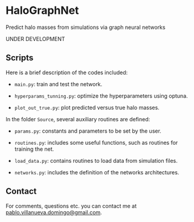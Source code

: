 # HaloGraphNet

Predict halo masses from simulations via graph neural networks 

UNDER DEVELOPMENT

## Scripts

Here is a brief description of the codes included:

- `main.py`: train and test the network.

- `hyperparams_tunning.py`: optimize the hyperparameters using optuna.

- `plot_out_true.py`: plot predicted versus true halo masses.

In the folder `Source`, several auxiliary routines are defined:

* `params.py`: constants and parameters to be set by the user.

* `routines.py`: includes some useful functions, such as routines for training the net.

* `load_data.py`: contains routines to load data from simulation files.

* `networks.py`: includes the definition of the networks architectures.


## Contact

For comments, questions etc. you can contact me at <pablo.villanueva.domingo@gmail.com>.
